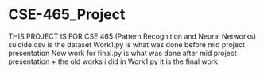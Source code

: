 # CSE-465_Project
THIS PROJECT IS FOR CSE 465 (Pattern Recognition and Neural Networks)
suicide.csv is the dataset 
Work1.py is what was done before mid project presentation
New work for final.py is what was done after mid project presentation + the old works i did in Work1.py
it is the final work
